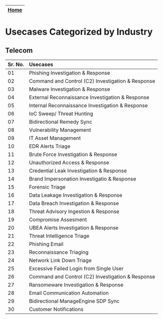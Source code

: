 | [Home](../README.md) |
|----------------------|

# Usecases Categorized by Industry




## Telecom

| Sr. No. | Usecases                                           |
|:----|:-------------------------------------------------------|
|01| Phishing Investigation & Response                                       |
|02| Command and Control (C2) Investigation & Response                                   |
|03| Malware Investigation & Response                                                |
|04| External Reconnaissance Investigation & Response          |
|05| Internal Reconnaissance Investigation & Response |
|06| IoC Sweep/ Threat Hunting                |
|07| Bidirectional Remedy Sync                                  |
|08| Vulnerability Management                             |
|09| IT Asset Management                                             |
|10| EDR Alerts Triage                                       |
|11| Brute Force Investigation & Response  |
|12| Unauthorized Access & Response  |
|13| Credential Leak Investigation & Response   |
|14| Brand Impersonation Investigatio & Response  |
|15| Forensic Triage  |
|16| Data Leakage Investigation & Response  |
|17| Data Breach Investigation & Response  |
|18| Threat Advisory Ingestion & Response  |
|19| Compromise Assesment  |
|20| UBEA Alerts Investigation & Response  |
|21| Threat Intelligence Triage  |
|22| Phishing Email  |
|23| Reconnaissance Triaging  |
|24| Network Link Down Triage  |
|25| Excessive Failed Login from Single User  |
|26| Command and Control (C2) Investigation & Response  |
|27| Ransomeware Investigation & Response  |
|28| Email Communication Automation  |
|29| Bidirectional ManageEngine SDP Sync  |
|30| Customer Notifications  |
